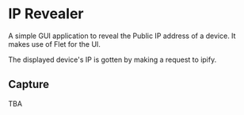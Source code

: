 # IP Revealer

A simple GUI application to reveal the Public IP address of a device.
It makes use of Flet for the UI.

The displayed device's IP is gotten by making a request to ipify.

## Capture
TBA
